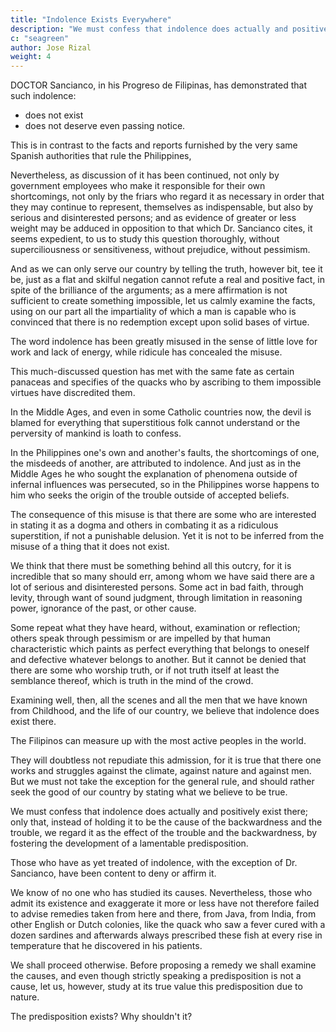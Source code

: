 ```yaml
---
title: "Indolence Exists Everywhere"
description: "We must confess that indolence does actually and positively exist"
c: "seagreen"
author: Jose Rizal
weight: 4
---
```




<!-- THE INDOLENCE OF THE FILIPINO
BY JOSE RIZAL

("LA INDOLENCIA DE LOS FILIPINOS" IN ENGLISH.) -->



<!-- Mr. Charles Derbyshire, who put Rizal's great novel Noli me tangere and its sequel El Filibusterismo into English (as The Social Cancer and The Reign of Greed), besides many minor writings of the "Greatest Man of the Brown Race", has rendered a similar service for La Indolencia de los Filipinos in the following pages, and with that same fidelity and sympathetic comprehension of the author's meaning which has made possible an understanding of the real Rizal by English readers. Notes by Dr. James A. Robertson (Librarian of the Philippine Library and co-editor of the 55-volume series of historical reprints well called The Philippine Islands 1493-1898, so comprehensive are they) show the breadth of Rizal's historical scholarship, and that the only error mentioned is due to using a faulty reprint where the original was not available indicates the conscientiousness of the pioneer worker.

An appropriate setting has been attempted by page decorations whose scenes are taken from Philippine textbooks of the World Book Company and whose borders were made in the Drawing Department of the Philippine School of Arts and Trades.

The frontispiece shows a hurried pencil sketch of himself which Rizal made in Berlin in the Spring of 1887 that Prof. Blumentritt, whom then he knew only through correspondence, might recognize him at the Leitmeritz railway station when he should arrive for a proposed visit. The photograph from which the engraving was reproduced came one year ago with the Christmas greetings of the Austrian professor whose recent death the Philippine Islands, who knew him as their friend and Rizal's, is mourning.

The picture perhaps deserves a couple of comments. As a child Rizal had been trained to rapid work, an expertness kept up by practice, and the copying of his own countenance from a convenient near-by mirror was but a moment's task. Yet the incident suggests that he did not keep photographs of himself about, and that he had the Cromwellian desire to see himself as he really was, for the Filipino features are more prominent than in any photograph of his extant.

The essay itself originally appeared in the Filipino forthrightly review, La Solidaridad, of Madrid, in five installments, running from July 15 to September 15, 1890. It was a continuation of Rizal's campaign of education in which he sought by blunt truths to awaken his countrymen to their own faults at the same time that he was arousing the Spaniards to the defects in Spain's colonial system that caused and continued such shortcomings.

To-day there seems a place in Manila for just suets, missionary work as The Indolence of the Filipino aimed at. It may help on the present improving understanding between Continental Americans and their countrymen of these "Far Off Eden Isles", for the writer submits as his mature opinion, based on ten years' acquaintance among Filipinos through studies which enlisted their interest, that the political problem would have been greatly simplified had it been understood in Dewey's day that among intelligent Americans the much-talked-of lack of "capacity" referred to the mass of the people's want of political experience and not to any alleged racial inferiority. To wounded pride has the discontent been due rather than to withholding of political privileges.

Spanish Philippine history has curiously repeated itself during the fifteen years of America's administration of this archipelago.

Just as some colonial Spaniards seemed to the Filipinos less creditable representatives of the metropolis than the average of those who remained in the Peninsula, so not all who now pass for Americans in the Philippines are believed here to measure up to the highest homestandard.

Sitters in swivel-chairs underneath electric fans hold hopeless the future of the land where men do not desire to be drudges just as did their predecessors who in wide armed lazy seats, beneath punkahs, talked of Filipino indolence.

Ingratitude, to-day as then, is the regular rejoinder to the progressing people's protest against paternalism, and altruistic regard for their real welfare is still represented as the reason why special legislation should be provided when Filipinos prefer the same laws as govern the sovereign people.

Though those who claim to champion the Philippines' cause apparently are unaware of it, these Islands have a population strangely alike in its make up to the people of America; their history is full of American associations; Americans developed their leading resources, and American ideas have inspired their political aspirations. It betrays blindness somewhere that ever since 1898 Filipinos have been trying to get loose from America in order to set up here an American form of government,

There seems now a, prospect that insular legislation may make available to the individual the guarantees of personal liberty upon which America at home prides itself, that municipal self-government and provincial autonomy may become realities in the Philippines, and possibly even that both Filipinos and Americans may realize before it is too late how our elastic territorial government could be made to exact from them much less of their independence than the sacrifice of sovereignty necessary in Neutralization or internationalization.

Unwillingness to work when there is nothing in it for them is common to Filipinos and Americans, for Thomas Jefferson admitted that extravagance and indolence were the chief faults of his countrymen. Labor-saving machinery has made the fruits of Americans' labors in their land of abundance afford a luxury in living not elsewhere existing. But the Filipino, in his rich and not over-populated home, shutting out, as we do, oriental cheap labor, may employ American machinery and attain the same standard. The possibilities for the prosperity of the population put the Philippines in the New World, just as their discovery and their history group them with the Western Hemisphere.

Austin Craig,

University of the Philippines,

Manila, December 20th, 1913. -->



DOCTOR Sancianco, in his Progreso de Filipinas, has demonstrated that such indolence:
- does not exist 
- does not deserve even passing notice.

This is in contrast to the facts and reports furnished by the very same Spanish authorities that rule the Philippines, 


Nevertheless, as discussion of it has been continued, not only by government employees who make it responsible for their own shortcomings, not only by the friars who regard it as necessary in order that they may continue to represent, themselves as indispensable, but also by serious and disinterested persons; and as evidence of greater or less weight may be adduced in opposition to that which Dr. Sancianco cites, it seems expedient, to us to study this question thoroughly, without superciliousness or sensitiveness, without prejudice, without pessimism. 

And as we can only serve our country by telling the truth, however bit, tee it be, just as a flat and skilful negation cannot refute a real and positive fact, in spite of the brilliance of the arguments; as a mere affirmation is not sufficient to create something impossible, let us calmly examine the facts, using on our part all the impartiality of which a man is capable who is convinced that there is no redemption except upon solid bases of virtue.

The word indolence has been greatly misused in the sense of little love for work and lack of energy, while ridicule has concealed the misuse. 

This much-discussed question has met with the same fate as certain panaceas and specifies of the quacks who by ascribing to them impossible virtues have discredited them. 

In the Middle Ages, and even in some Catholic countries now, the devil is blamed for everything that superstitious folk cannot understand or the perversity of mankind is loath to confess.

In the Philippines one's own and another's faults, the shortcomings of one, the misdeeds of another, are attributed to indolence. And just as in the Middle Ages he who sought the explanation of phenomena outside of infernal influences was persecuted, so in the Philippines worse happens to him who seeks the origin of the trouble outside of accepted beliefs.

The consequence of this misuse is that there are some who are interested in stating it as a dogma and others in combating it as a ridiculous superstition, if not a punishable delusion. Yet it is not to be inferred from the misuse of a thing that it does not exist.

We think that there must be something behind all this outcry, for it is incredible that so many should err, among whom we have said there are a lot of serious and disinterested persons. Some act in bad faith, through levity, through want of sound judgment, through limitation in reasoning power, ignorance of the past, or other cause.

Some repeat what they have heard, without, examination or reflection; others speak through pessimism or are impelled by that human characteristic which paints as perfect everything that belongs to oneself and defective whatever belongs to another. But it cannot be denied that there are some who worship truth, or if not truth itself at least the semblance thereof, which is truth in the mind of the crowd.

Examining well, then, all the scenes and all the men that we have known from Childhood, and the life of our country, we believe that indolence does exist there.

The Filipinos can measure up with the most active peoples in the world. 

They will doubtless not repudiate this admission, for it is true that there one works and struggles against the climate, against nature and against men. But we must not take the exception for the general rule, and should rather seek the good of our country by stating what we believe to be true. 

We must confess that indolence does actually and positively exist there; only that, instead of holding it to be the cause of the backwardness and the trouble, we regard it as the effect of the trouble and the backwardness, by fostering the development of a lamentable predisposition.

Those who have as yet treated of indolence, with the exception of Dr. Sancianco, have been content to deny or affirm it. 

We know of no one who has studied its causes. Nevertheless, those who admit its existence and exaggerate it more or less have not therefore failed to advise remedies taken from here and there, from Java, from India, from other English or Dutch colonies, like the quack who saw a fever cured with a dozen sardines and afterwards always prescribed these fish at every rise in temperature that he discovered in his patients.

We shall proceed otherwise. Before proposing a remedy we shall examine the causes, and even though strictly speaking a predisposition is not a cause, let us, however, study at its true value this predisposition due to nature.

The predisposition exists? Why shouldn't it?

